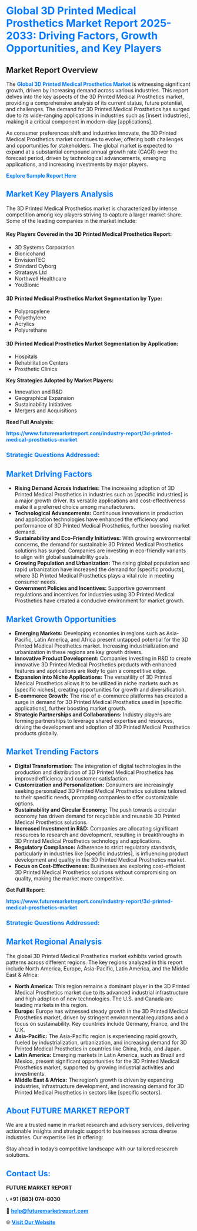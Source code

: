 <h1 style="color: #007BFF;">Global 3D Printed Medical Prosthetics Market Report 2025-2033: Driving Factors, Growth Opportunities, and Key Players</h1>

<section id="overview">
<h2>Market Report Overview</h2>
<p>The <a href="https://www.futuremarketreport.com/industry-report/3d-printed-medical-prosthetics-market" style="color: #007BFF; text-decoration: none;"><strong>Global 3D Printed Medical Prosthetics Market</strong></a> is witnessing significant growth, driven by increasing demand across various industries. This report delves into the key aspects of the 3D Printed Medical Prosthetics market, providing a comprehensive analysis of its current status, future potential, and challenges. The demand for 3D Printed Medical Prosthetics has surged due to its wide-ranging applications in industries such as [insert industries], making it a critical component in modern-day [applications].</p>
<p>As consumer preferences shift and industries innovate, the 3D Printed Medical Prosthetics market continues to evolve, offering both challenges and opportunities for stakeholders. The global market is expected to expand at a substantial compound annual growth rate (CAGR) over the forecast period, driven by technological advancements, emerging applications, and increasing investments by major players.</p>
</section>

<section id="overview">
<p><a href="https://www.futuremarketreport.com/request-sample/reportId=78254" style="color: #007BFF; text-decoration: none;"><strong>Explore Sample Report Here</strong></a></p>
</section>

<section id="key-players">
<h2 style="color: #007BFF;">Market Key Players Analysis</h2>
<p>The 3D Printed Medical Prosthetics market is characterized by intense competition among key players striving to capture a larger market share. Some of the leading companies in the market include:</p>
<h4>Key Players Covered in the 3D Printed Medical Prosthetics Report:</h4>
<ul><li>3D Systems Corporation</li><li>Bionicohand</li><li>EnvisionTEC</li><li>Standard Cyborg</li><li>Stratasys Ltd</li><li>Northwell Healthcare</li><li>YouBionic</li></ul>
<h4>3D Printed Medical Prosthetics Market Segmentation by Type:</h4>
<ul><li>Polypropylene</li><li>Polyethylene</li><li>Acrylics</li><li>Polyurethane</li></ul>

<h4>3D Printed Medical Prosthetics Market Segmentation by Application:</h4>
<ul><li>Hospitals</li><li>Rehabilitation Centers</li><li>Prosthetic Clinics</li></ul>
<p><strong>Key Strategies Adopted by Market Players:</strong></p>
<ul>
<li>Innovation and R&D</li>
<li>Geographical Expansion</li>
<li>Sustainability Initiatives</li>
<li>Mergers and Acquisitions</li>
</ul>
</section>

<section>
<p><strong>Read Full Analysis: </strong></p><a href="https://www.futuremarketreport.com/industry-report/3d-printed-medical-prosthetics-market" style="color: #007BFF; text-decoration: none;"><strong>https://www.futuremarketreport.com/industry-report/3d-printed-medical-prosthetics-market</strong></a>
<h3 style="color: #007BFF;">Strategic Questions Addressed:</h3>
</section>

<section id="driving-factors">
<h2 style="color: #007BFF;">Market Driving Factors</h2>
<ul>
<li><strong>Rising Demand Across Industries:</strong> The increasing adoption of 3D Printed Medical Prosthetics in industries such as [specific industries] is a major growth driver. Its versatile applications and cost-effectiveness make it a preferred choice among manufacturers.</li>
<li><strong>Technological Advancements:</strong> Continuous innovations in production and application technologies have enhanced the efficiency and performance of 3D Printed Medical Prosthetics, further boosting market demand.</li>
<li><strong>Sustainability and Eco-Friendly Initiatives:</strong> With growing environmental concerns, the demand for sustainable 3D Printed Medical Prosthetics solutions has surged. Companies are investing in eco-friendly variants to align with global sustainability goals.</li>
<li><strong>Growing Population and Urbanization:</strong> The rising global population and rapid urbanization have increased the demand for [specific products], where 3D Printed Medical Prosthetics plays a vital role in meeting consumer needs.</li>
<li><strong>Government Policies and Incentives:</strong> Supportive government regulations and incentives for industries using 3D Printed Medical Prosthetics have created a conducive environment for market growth.</li>
</ul>
</section>

<section id="growth-opportunities">
<h2 style="color: #007BFF;">Market Growth Opportunities</h2>
<ul>
<li><strong>Emerging Markets:</strong> Developing economies in regions such as Asia-Pacific, Latin America, and Africa present untapped potential for the 3D Printed Medical Prosthetics market. Increasing industrialization and urbanization in these regions are key growth drivers.</li>
<li><strong>Innovative Product Development:</strong> Companies investing in R&D to create innovative 3D Printed Medical Prosthetics products with enhanced features and applications are likely to gain a competitive edge.</li>
<li><strong>Expansion into Niche Applications:</strong> The versatility of 3D Printed Medical Prosthetics allows it to be utilized in niche markets such as [specific niches], creating opportunities for growth and diversification.</li>
<li><strong>E-commerce Growth:</strong> The rise of e-commerce platforms has created a surge in demand for 3D Printed Medical Prosthetics used in [specific applications], further boosting market growth.</li>
<li><strong>Strategic Partnerships and Collaborations:</strong> Industry players are forming partnerships to leverage shared expertise and resources, driving the development and adoption of 3D Printed Medical Prosthetics products globally.</li>
</ul>
</section>

<section id="trending-factors">
<h2 style="color: #007BFF;">Market Trending Factors</h2>
<ul>
<li><strong>Digital Transformation:</strong> The integration of digital technologies in the production and distribution of 3D Printed Medical Prosthetics has improved efficiency and customer satisfaction.</li>
<li><strong>Customization and Personalization:</strong> Consumers are increasingly seeking personalized 3D Printed Medical Prosthetics solutions tailored to their specific needs, prompting companies to offer customizable options.</li>
<li><strong>Sustainability and Circular Economy:</strong> The push towards a circular economy has driven demand for recyclable and reusable 3D Printed Medical Prosthetics solutions.</li>
<li><strong>Increased Investment in R&D:</strong> Companies are allocating significant resources to research and development, resulting in breakthroughs in 3D Printed Medical Prosthetics technology and applications.</li>
<li><strong>Regulatory Compliance:</strong> Adherence to strict regulatory standards, particularly in industries like [specific industries], is influencing product development and quality in the 3D Printed Medical Prosthetics market.</li>
<li><strong>Focus on Cost-Effectiveness:</strong> Businesses are exploring cost-efficient 3D Printed Medical Prosthetics solutions without compromising on quality, making the market more competitive.</li>
</ul>
</section>

<section>
<p><strong>Get Full Report: </strong></p><a href="https://www.futuremarketreport.com/industry-report/3d-printed-medical-prosthetics-market" style="color: #007BFF; text-decoration: none;"><strong>https://www.futuremarketreport.com/industry-report/3d-printed-medical-prosthetics-market</strong></a>
<h3 style="color: #007BFF;">Strategic Questions Addressed:</h3>
</section>


<section id="regional-analysis">
<h2 style="color: #007BFF;">Market Regional Analysis</h2>
<p>The global 3D Printed Medical Prosthetics market exhibits varied growth patterns across different regions. The key regions analyzed in this report include North America, Europe, Asia-Pacific, Latin America, and the Middle East & Africa:</p>
<ul>
<li><strong>North America:</strong> This region remains a dominant player in the 3D Printed Medical Prosthetics market due to its advanced industrial infrastructure and high adoption of new technologies. The U.S. and Canada are leading markets in this region.</li>
<li><strong>Europe:</strong> Europe has witnessed steady growth in the 3D Printed Medical Prosthetics market, driven by stringent environmental regulations and a focus on sustainability. Key countries include Germany, France, and the U.K.</li>
<li><strong>Asia-Pacific:</strong> The Asia-Pacific region is experiencing rapid growth, fueled by industrialization, urbanization, and increasing demand for 3D Printed Medical Prosthetics in countries like China, India, and Japan.</li>
<li><strong>Latin America:</strong> Emerging markets in Latin America, such as Brazil and Mexico, present significant opportunities for the 3D Printed Medical Prosthetics market, supported by growing industrial activities and investments.</li>
<li><strong>Middle East & Africa:</strong> The region’s growth is driven by expanding industries, infrastructure development, and increasing demand for 3D Printed Medical Prosthetics in sectors like [specific sectors].</li>
</ul>
</section>

<footer>
<h2 style="color: #007BFF;">About FUTURE MARKET REPORT</h2>
<p>We are a trusted name in market research and advisory services, delivering actionable insights and strategic support to businesses across diverse industries. Our expertise lies in offering:</p>

<p>Stay ahead in today’s competitive landscape with our tailored research solutions.</p>

<h2 style="color: #007BFF;">Contact Us:</h2>
<p><strong>FUTURE MARKET REPORT</strong></p>
<p>📞 <strong>+91 (883) 074-8030</strong></p>
<p>📧 <strong><a href="mailto:help@futuremarketreport.com" style="color: #007BFF;">help@futuremarketreport.com</a></strong></p>
<p>🌐 <strong><a href="https://www.futuremarketreport.com/" style="color: #007BFF;">Visit Our Website</a></strong></p>
</footer>